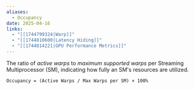 ```yaml
---
aliases:
  - Occupancy
date: 2025-04-16
links:
  - "[[1744799324|Warp]]"
  - "[[1744810600|Latency Hiding]]"
  - "[[1744814221|GPU Performance Metrics]]"
---
```

The ratio of _active warps_ to _maximum supported warps_ per Streaming Multiprocessor (SM), indicating how fully an SM's resources are utilized.

```
Occupancy = (Active Warps / Max Warps per SM) × 100%
```
